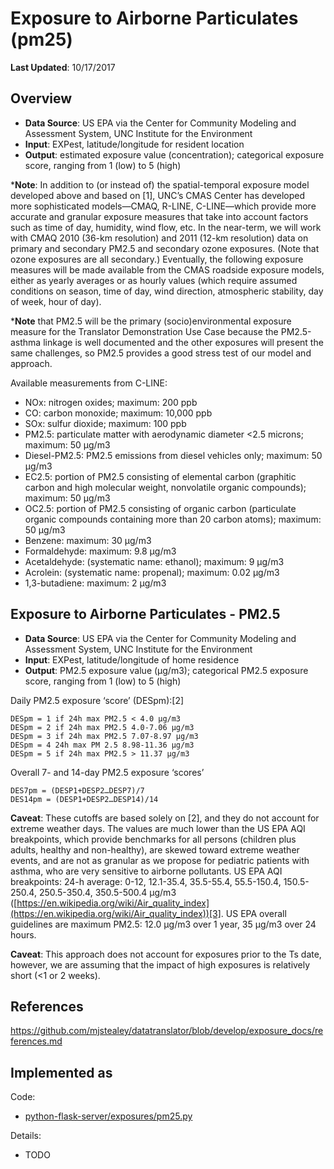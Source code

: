 # Exposure to Airborne Particulates (pm25)

**Last Updated**: 10/17/2017

## Overview

- **Data Source**: US EPA via the Center for Community Modeling and Assessment System, UNC Institute for the Environment 
- **Input**: EXPest, latitude/longitude for resident location
- **Output**: estimated exposure value (concentration); categorical exposure score, ranging from 1 (low) to 5 (high)

***Note**: In addition to (or instead of) the spatial-temporal exposure model developed above and based on [1], UNC’s CMAS Center has developed more sophisticated models—CMAQ, R-LINE, C-LINE—which provide more accurate and granular exposure measures that take into account factors such as time of day, humidity, wind flow, etc. In the near-term, we will work with CMAQ 2010 (36-km resolution) and 2011 (12-km resolution) data on primary and secondary PM2.5 and secondary ozone exposures. (Note that ozone exposures are all secondary.) Eventually, the following exposure measures will be made available from the CMAS roadside exposure models, either as yearly averages or as hourly values (which require assumed conditions on season, time of day, wind direction, atmospheric stability, day of week, hour of day).  

***Note** that PM2.5 will be the primary (socio)environmental exposure measure for the Translator Demonstration Use Case because the PM2.5-asthma linkage is well documented and the other exposures will present the same challenges, so PM2.5 provides a good stress test of our model and approach.

Available measurements from C-LINE:

- NOx: nitrogen oxides; maximum: 200 ppb
- CO: carbon monoxide; maximum: 10,000 ppb
- SOx: sulfur dioxide; maximum: 100 ppb
- PM2.5: particulate matter with aerodynamic diameter <2.5 microns; maximum: 50 μg/m3
- Diesel-PM2.5: PM2.5 emissions from diesel vehicles only; maximum: 50 μg/m3
- EC2.5: portion of PM2.5 consisting of elemental carbon (graphitic carbon and high molecular weight, nonvolatile organic compounds); maximum: 50 μg/m3
- OC2.5: portion of PM2.5 consisting of organic carbon (particulate organic compounds containing more than 20 carbon atoms); maximum: 50 μg/m3
- Benzene: maximum: 30 μg/m3
- Formaldehyde: maximum: 9.8 μg/m3
- Acetaldehyde: (systematic name: ethanol); maximum: 9 μg/m3
- Acrolein: (systematic name: propenal); maximum: 0.02 μg/m3
- 1,3-butadiene: maximum: 2 μg/m3

## Exposure to Airborne Particulates - PM2.5

- **Data Source**: US EPA via the Center for Community Modeling and Assessment System, UNC Institute for the Environment
- **Input**: EXPest, latitude/longitude of home residence
- **Output**: PM2.5 exposure value (μg/m3); categorical PM2.5 exposure score, ranging from 1 (low) to 5 (high)

Daily PM2.5 exposure ‘score’ (DESpm):[2]

```
DESpm = 1 if 24h max PM2.5 < 4.0 μg/m3
DESpm = 2 if 24h max PM2.5 4.0-7.06 μg/m3
DESpm = 3 if 24h max PM2.5 7.07-8.97 μg/m3
DESpm = 4 24h max PM 2.5 8.98-11.36 μg/m3
DESpm = 5 if 24h max PM2.5 > 11.37 μg/m3
```

Overall 7- and 14-day PM2.5 exposure ‘scores’

```
DES7pm = (DESP1+DESP2…DESP7)/7
DES14pm = (DESP1+DESP2…DESP14)/14
```

**Caveat**: These cutoffs are based solely on [2], and they do not account for extreme weather days. The values are much lower than the US EPA AQI breakpoints, which provide benchmarks for all persons (children plus adults, healthy and non-healthy), are skewed toward extreme weather events, and are not as granular as we propose for pediatric patients with asthma, who are very sensitive to airborne pollutants. US EPA AQI breakpoints: 24-h average: 0-12, 12.1-35.4, 35.5-55.4, 55.5-150.4, 150.5-250.4, 250.5-350.4, 350.5-500.4 μg/m3 ([https://en.wikipedia.org/wiki/Air_quality_index](https://en.wikipedia.org/wiki/Air_quality_index))[3]. US EPA overall guidelines are maximum PM2.5:  12.0 μg/m3 over 1 year, 35 μg/m3 over 24 hours.

**Caveat**: This approach does not account for exposures prior to the Ts date, however, we are assuming that the impact of high exposures is relatively short (<1 or 2 weeks).

## References
https://github.com/mjstealey/datatranslator/blob/develop/exposure_docs/references.md

## Implemented as

Code: 

- [python-flask-server/exposures/pm25.py](../python-flask-server/exposures/pm25.py)

Details:

- TODO

